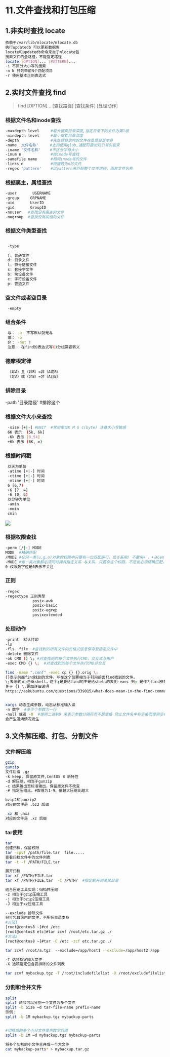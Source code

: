 # 11.文件查找和打包压缩

## 1.非实时查找 locate

```bash
依赖于/var/lib/mlocate/mlocate.db
执行updatedb 可以更新数据库
locate和updatedb命令来自于mlocate包
搜索文件的全路径，不能指定路径
locate [OPTION]... [PATTERN]...
-i 不区分大小写的搜索
-n N 只列举前N个匹配项目
-r 使用基本正则表达式
```

## 2.实时文件查找 find

> find [OPTION]... [查找路径] [查找条件] [处理动作]


### 根据文件名和inode查找


```bash
-maxdepth level     #最大搜索目录深度,指定目录下的文件为第1级
-mindepth level     #最小搜索目录深度
-depth              #先处理目录内的文件在处理目录本身
-name '文件名称'     #支持使用glob,通配符要加双引号引起来
-iname '文件名称'    #不区分字母大小
-inum n             #按inode号查找
-samefile name      #相同inode号的文件
-links n            #链接数为n的文件
-regex 'pattern'    #以pattern来匹配整个文件路径，而非文件名称
```

### 根据属主，属组查找

```bash
-user       USERNAME 
-group     GRPNAME
-uid       UserID
-gid       GroupID
-nouser   #查找没有属主的文件
-nogroup  #查找没有属组的文件
```

### 根据文件类型查找

```bash

 -type
 
 f: 普通文件
 d: 目录文件
 l: 符号链接文件
 s: 套接字文件
 b: 块设备文件
 c: 字符设备文件
 p: 管道文件


```

### 空文件或者空目录

` -empty`

### 组合条件

```bash
 与： -a  不写默认就是与
 或： -o
 非： -not !
 注意： 在find的表达式写()分组需要转义
```

### 德摩根定律

```bash
 （非A）且（非B）=非（A或B）
 （非A）或（非B）=非（A且B）
```


### 排除目录

-path '目录路径' #排除这个


### 根据文件大小来查找

```bash
 -size [+|-] #UNIT  #常用单位K M G c(byte) 注意大小写敏感
 6K 表示  (5k, 6k]
 -6k 表示 [0,5k]
 +6k 表示 (6K, ∞)
```


### 根据时间戳

```bash
 以天为单位
 -atime [+|-] 时间
 -ctime [+|-] 时间
 -mtime [+|-] 时间
 6 [6,7)
 +6 [7, ∞]
 -6 [0, 6)
 以分钟为单位
 -amin
 -mmin
 cmin
```

<img src="../images/findCondition01.png">


### 根据权限查找

```bash
-perm [/|-] MODE
MODE  #精确匹配
/MODE #任何一类(u,g,o)对象的权限中只要有一位匹配即可，或关系用/ 不要用+ ，+从Centos7开始淘汰
-MODE #每一类对象都必须同时拥有指定关系 与关系，只要有这个权限，不是说必须精确匹配，包括/MODE 也是这个含义
0 权限数字位是0表示不关注

```


### 正则

```bash
-regex 
-regextype 正则类型
            posix-awk
            posix-basic
            posix-egrep
            posixextended
```


### 处理动作

```bash
-print  默认打印
-ls  
-fls  file  #查找到的所有文件的长格式信息保存至指定文件中
-delete 删除文件
-ok CMD () \; #对查找到的每个文件执行CMD，交互式与用户
-exec CMD {} \;  #对查找到的每个文件执行CMD非交互

find -name ".conf" -exec cp {} {}.orig \;
{}表示前面find找到的文件，写在这个位置相当于引用前面find找到的文件，
\;表示转义;告诉shell，这个;是要给find的不是给shell的表明-exec 到; 是作为find参数
关于 {} \;更加详细说明
https://askubuntu.com/questions/339015/what-does-mean-in-the-find-command


xargs 动态生成参数，动态从标准输入读
-n 数字  #多少个参数为一行
-null 或者 -0  #使用二进制0 来表示参数分隔符而不是空格 防止文件名中有空格而使用空格分隔符
会产生混淆情况发生
```



## 3.文件解压缩、打包、分割文件

### 文件解压缩
```bash
gzip 
gunzip
文件后缀 .gz
-k keep, 保留原文件,CentOS 8 新特性
-d 解压缩，相当于gunzip
-c 结果输出至标准输出，保留原文件不改变
-# 指定压缩比，#取值为1-9，值越大压缩比越大

bzip2和bunzip2
对应的文件是 .bz2 后缀

 xz 和 unxz
对应的文件是 .xz 后缀

```


### tar使用

```bash
tar
创建归档，保留权限
tar -cpvf /path/file.tar  file.....
查看归档文件中的文件列表
tar -t -f /PATH/FILE.tar

展开归档
tar xf /PATH/FILE.tar
tar xf /PATH/FILE.tar  -C /PATH/  #指定展开到某某目录

结合压缩工具实现：归档并压缩 
-z 相当于gzip压缩工具
-j 相当于bzip2压缩工具
-J 相当于xz压缩工具

--exclude 排除文件
只打包目录内的文件，不所括目录本身
#方法1
[root@centos8 ~]#cd /etc
[root@centos8 etc]#tar zcvf /root/etc.tar.gz ./
#方法2
[root@centos8 ~]#tar -C /etc -zcf etc.tar.gz ./

tar zcvf /root/a.tgz  --exclude=/app/host1 --exclude=/app/host2 /app

-T 选项指定输入文件
-X 选项指定包含要排除的文件列表

tar zcvf mybackup.tgz -T /root/includefilelist -X /root/excludefilelist

```

### 分割和合并文件

```bash
split
split 命令可以分割一个文件为多个文件
split -b Size –d tar-file-name prefix-name
示例：
split -b 1M mybackup.tgz mybackup-parts


#切换成的多个小分文件使用数字后缀
split -b 1M –d mybackup.tgz mybackup-parts

将多个切割的小文件合并成一个大文件
cat mybackup-parts* > mybackup.tar.gz

```








